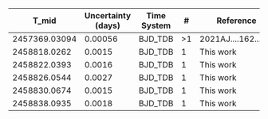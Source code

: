|T_mid|Uncertainty (days)           |Time System|#                                            |Reference                           |
|-----|-----------------------------|-----------|---------------------------------------------|------------------------------------|
|2457369.03094|0.00056                      |BJD_TDB    |>1                                           |2021AJ....162....7B                 |
|2458818.0262|0.0015                       |BJD_TDB    |1                                            |This work                           |
|2458822.0393|0.0016                       |BJD_TDB    |1                                            |This work                           |
|2458826.0544|0.0027                       |BJD_TDB    |1                                            |This work                           |
|2458830.0674|0.0015                       |BJD_TDB    |1                                            |This work                           |
|2458838.0935|0.0018                       |BJD_TDB    |1                                            |This work                           |
